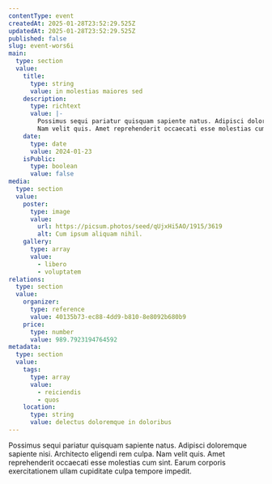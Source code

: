 ```yaml
---
contentType: event
createdAt: 2025-01-28T23:52:29.525Z
updatedAt: 2025-01-28T23:52:29.525Z
published: false
slug: event-wors6i
main:
  type: section
  value:
    title:
      type: string
      value: in molestias maiores sed
    description:
      type: richtext
      value: |-
        Possimus sequi pariatur quisquam sapiente natus. Adipisci doloremque sapiente nisi. Architecto eligendi rem culpa.
        Nam velit quis. Amet reprehenderit occaecati esse molestias cum sint. Earum corporis exercitationem ullam cupiditate culpa tempore impedit.
    date:
      type: date
      value: 2024-01-23
    isPublic:
      type: boolean
      value: false
media:
  type: section
  value:
    poster:
      type: image
      value:
        url: https://picsum.photos/seed/qUjxHi5AO/1915/3619
        alt: Cum ipsum aliquam nihil.
    gallery:
      type: array
      value:
        - libero
        - voluptatem
relations:
  type: section
  value:
    organizer:
      type: reference
      value: 40135b73-ec88-4dd9-b810-8e8092b680b9
    price:
      type: number
      value: 989.7923194764592
metadata:
  type: section
  value:
    tags:
      type: array
      value:
        - reiciendis
        - quos
    location:
      type: string
      value: delectus doloremque in doloribus
---
```


Possimus sequi pariatur quisquam sapiente natus. Adipisci doloremque sapiente nisi. Architecto eligendi rem culpa.
Nam velit quis. Amet reprehenderit occaecati esse molestias cum sint. Earum corporis exercitationem ullam cupiditate culpa tempore impedit.